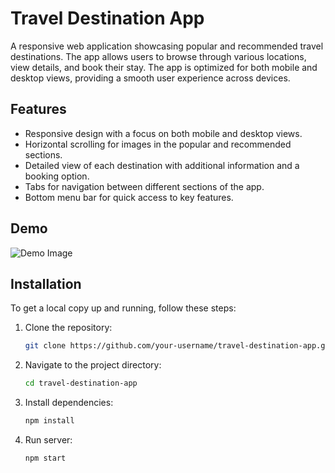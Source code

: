 # Travel Destination App

A responsive web application showcasing popular and recommended travel destinations. The app allows users to browse through various locations, view details, and book their stay. The app is optimized for both mobile and desktop views, providing a smooth user experience across devices.


## Features

- Responsive design with a focus on both mobile and desktop views.
- Horizontal scrolling for images in the popular and recommended sections.
- Detailed view of each destination with additional information and a booking option.
- Tabs for navigation between different sections of the app.
- Bottom menu bar for quick access to key features.

## Demo

![Demo Image](path/to/demo-image.jpg)

## Installation

To get a local copy up and running, follow these steps:

1. Clone the repository:
   ```bash
   git clone https://github.com/your-username/travel-destination-app.git
2. Navigate to the project directory:
   ```bash
   cd travel-destination-app
3. Install dependencies:
   ```bash
   npm install

4. Run server:
    ```bash
   npm start

